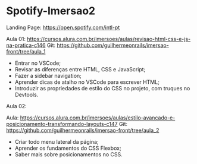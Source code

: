 # Spotify-Imersao2

Landing Page: https://open.spotify.com/intl-pt

Aula 01: https://cursos.alura.com.br/imersoes/aulas/revisao-html-css-e-js-na-pratica-c146
Git: https://github.com/guilhermeonrails/imersao-front/tree/aula_1

* Entrar no VSCode;
* Revisar as diferenças entre HTML, CSS e JavaScript;
* Fazer a sidebar navigation;
* Aprender dicas de atalho no VSCode para escrever HTML;
* Introduzir as propriedades de estilo do CSS no projeto, com truques no Devtools.

Aula 02:

Aula: https://cursos.alura.com.br/imersoes/aulas/estilo-avancado-e-posicionamento-transformando-layouts-c147
Git: https://github.com/guilhermeonrails/imersao-front/tree/aula_2

* Criar todo menu lateral da página;
* Aprender os fundamentos do CSS Flexbox;
* Saber mais sobre posicionamentos no CSS.




